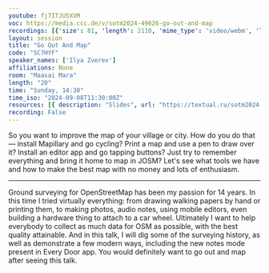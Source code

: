 ```yaml
---
youtube: fj7ITJU5XVM
voc: https://media.ccc.de/v/sotm2024-49626-go-out-and-map
recordings: [{'size': 81, 'length': 2110, 'mime_type': 'video/webm', 'language': 'eng', 'filename': 'sotm2024-49626-eng-Go_Out_And_Map_webm-sd.webm', 'state': 'new', 'folder': 'webm-sd', 'high_quality': False, 'width': 720, 'height': 576, 'updated_at': '2024-11-26T21:59:56.463+01:00', 'recording_url': 'https://cdn.media.ccc.de/events/sotm/2024/webm-sd/sotm2024-49626-eng-Go_Out_And_Map_webm-sd.webm', 'url': 'https://api.media.ccc.de/public/recordings/81984', 'event_url': 'https://api.media.ccc.de/public/events/78afbe9e-c236-57ef-a716-2b6c6aea8cea', 'conference_url': 'https://api.media.ccc.de/public/conferences/sotm2024'}, {'size': 61, 'length': 2110, 'mime_type': 'video/mp4', 'language': 'eng', 'filename': 'sotm2024-49626-eng-Go_Out_And_Map_sd.mp4', 'state': 'new', 'folder': 'h264-sd', 'high_quality': False, 'width': 720, 'height': 576, 'updated_at': '2024-11-26T21:37:08.845+01:00', 'recording_url': 'https://cdn.media.ccc.de/events/sotm/2024/h264-sd/sotm2024-49626-eng-Go_Out_And_Map_sd.mp4', 'url': 'https://api.media.ccc.de/public/recordings/81983', 'event_url': 'https://api.media.ccc.de/public/events/78afbe9e-c236-57ef-a716-2b6c6aea8cea', 'conference_url': 'https://api.media.ccc.de/public/conferences/sotm2024'}, {'size': 32, 'length': 2110, 'mime_type': 'audio/mpeg', 'language': 'eng', 'filename': 'sotm2024-49626-eng-Go_Out_And_Map_mp3.mp3', 'state': 'new', 'folder': 'mp3', 'high_quality': False, 'width': 0, 'height': 0, 'updated_at': '2024-11-26T21:31:07.786+01:00', 'recording_url': 'https://cdn.media.ccc.de/events/sotm/2024/mp3/sotm2024-49626-eng-Go_Out_And_Map_mp3.mp3', 'url': 'https://api.media.ccc.de/public/recordings/81981', 'event_url': 'https://api.media.ccc.de/public/events/78afbe9e-c236-57ef-a716-2b6c6aea8cea', 'conference_url': 'https://api.media.ccc.de/public/conferences/sotm2024'}, {'size': 164, 'length': 2110, 'mime_type': 'video/mp4', 'language': 'eng', 'filename': 'sotm2024-49626-eng-Go_Out_And_Map_hd.mp4', 'state': 'new', 'folder': 'h264-hd', 'high_quality': True, 'width': 1920, 'height': 1080, 'updated_at': '2024-11-26T21:11:05.913+01:00', 'recording_url': 'https://cdn.media.ccc.de/events/sotm/2024/h264-hd/sotm2024-49626-eng-Go_Out_And_Map_hd.mp4', 'url': 'https://api.media.ccc.de/public/recordings/81975', 'event_url': 'https://api.media.ccc.de/public/events/78afbe9e-c236-57ef-a716-2b6c6aea8cea', 'conference_url': 'https://api.media.ccc.de/public/conferences/sotm2024'}]
layout: session
title: "Go Out And Map"
code: "SC7HYF"
speaker_names: ['Ilya Zverev']
affiliations: None
room: "Maasai Mara"
length: "20"
time: "Sunday, 14:30"
time_iso: "2024-09-08T11:30:00Z"
resources: [{ description: "Slides", url: "https://textual.ru/sotm2024-goout-zverik.pdf" }]
recording: False
---
```


So you want to improve the map of your village or city. How do you do that — install Mapillary and go cycling? Print a map and use a pen to draw over it? Install an editor app and go tapping buttons? Just try to remember everything and bring it home to map in JOSM? Let's see what tools we have and how to make the best map with no money and lots of enthusiasm.

<hr>

Ground surveying for OpenStreetMap has been my passion for 14 years. In this time I tried virtually everything: from drawing walking papers by hand or printing them, to making photos, audio notes, using mobile editors, even building a hardware thing to attach to a car wheel. Ultimately I want to help everybody to collect as much data for OSM as possible, with the best quality attainable. And in this talk, I will dig some of the surveying history, as well as demonstrate a few modern ways, including the new notes mode present in Every Door app. You would definitely want to go out and map after seeing this talk.

